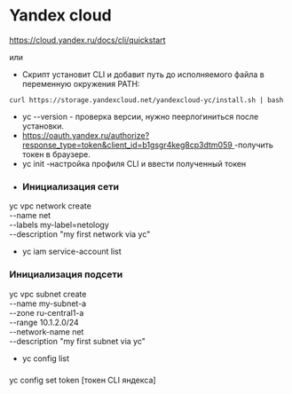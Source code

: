 # Yandex cloud
https://cloud.yandex.ru/docs/cli/quickstart

или 

* Скрипт установит CLI и добавит путь до исполняемого файла в переменную окружения PATH:
```
curl https://storage.yandexcloud.net/yandexcloud-yc/install.sh | bash
```
* yc --version - проверка версии, нужно пеерлогиниться после установки.
* [https://oauth.yandex.ru/authorize?response_type=token&client_id=b1gsgr4keg8cp3dtm059 ](https://cloud.yandex.ru/docs/iam/concepts/authorization/oauth-token)-получить токен в браузере.
* yc init -настройка профиля CLI и ввести полученный токен
* ### Инициализация сети
yc vpc network create \
--name net \
--labels my-label=netology \
--description "my first network via yc"
* yc iam service-account list

### Инициализация подсети
yc vpc subnet create \
--name my-subnet-a \
--zone ru-central1-a \
--range 10.1.2.0/24 \
--network-name net \
--description "my first subnet via yc"

* yc config list

### 
yc config set token [токен CLI яндекса]